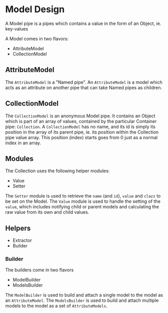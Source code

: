 # Model Design

A Model pipe is a pipes which contains a value in the form of an Object, ie. key-values

A Model comes in two flavors:

- AttributeModel
- CollectionModel

## AttributeModel

The `AttributeModel` is a "Named pipe". An `AttributeModel` is a model which acts as an attribute
on another pipe that can take Named pipes as children.

## CollectionModel

The `CollectionModel` is an anonymous Model pipe. It contains an Object which is part of an array of values, contained by
the particular Container pipe: `Collection`. A `CollectionModel` has no name, and its id is simply its position in the
array of its parent pipe, ie. its position within the Collection pipe value array.
This position (index) starts goes from 0 just as a normal index in an array.

## Modules

The Collection uses the following helper modules:

- Value
- Setter

The `Setter` module is used to retrieve the `name` (and `id`), `value` and `clazz` to be set on the Model.
The `Value` module is used to handle the setting of the `value`, which includes notifying child or parent models and
 calculating the raw value from its own and child values.

## Helpers

- Extractor
- Builder

### Builder

The builders come in two flavors

- ModelBuilder
- ModelsBuilder

The `ModelBuilder` is used to build and attach a single model to the model as an `AttributeModel`.
The `ModelsBuilder` is used to build and attach multiple models to the model as a set of `AttributeModels`.

